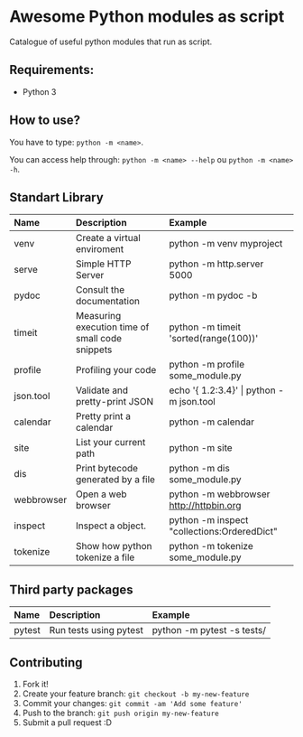 # Awesome Python modules as script

Catalogue of useful python modules that run as script.

## Requirements:
* Python 3

## How to use?

You have to type: `python -m <name>`.

You can access help through: `python -m <name> --help` ou `python -m <name> -h`.

Standart Library
----------------

| Name          | Description                                    | Example                                      |
| :------------ |:-----------------------------------------------|:---------------------------------------------|
| venv          | Create a virtual enviroment                    | python -m venv myproject                     |
| serve         | Simple HTTP Server                             | python -m http.server 5000                   |
| pydoc         | Consult the documentation                      | python -m pydoc -b                           |
| timeit        | Measuring execution time of small code snippets| python -m timeit 'sorted(range(100))'        |
| profile       | Profiling your code                            | python -m profile some_module.py             |
| json.tool     | Validate and pretty-print JSON                 | echo '{ 1.2:3.4}' \| python -m json.tool     |
| calendar      | Pretty print a calendar                        | python -m calendar                           |
| site          | List your current path                         | python -m site                               |
| dis           | Print bytecode generated by a file             | python -m dis some_module.py                 |
| webbrowser    | Open a web browser                             | python -m webbrowser http://httpbin.org      |
| inspect       | Inspect a object.                              | python -m inspect "collections:OrderedDict"  |
| tokenize      | Show how python tokenize a file                | python -m tokenize some_module.py            |

Third party packages
--------------------

| Name          | Description                                    |Example                    |
|:------------- |:---------------------------------------------- |:--------------------------|
| pytest        |Run tests using pytest                          | python -m pytest -s tests/|

## Contributing

1. Fork it!
2. Create your feature branch: `git checkout -b my-new-feature`
3. Commit your changes: `git commit -am 'Add some feature'`
4. Push to the branch: `git push origin my-new-feature`
5. Submit a pull request :D
